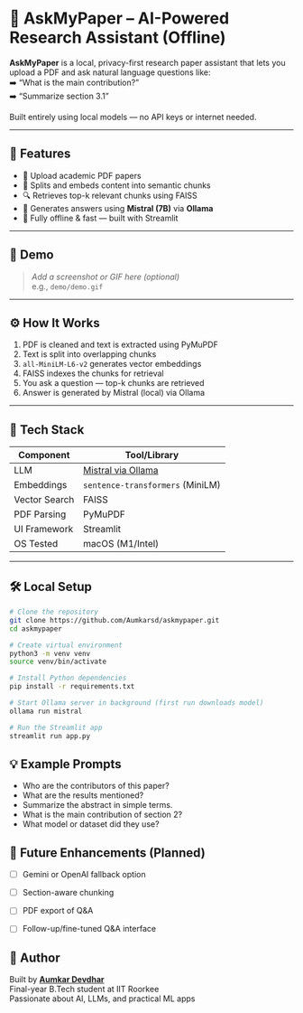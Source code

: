# 📄 AskMyPaper – AI-Powered Research Assistant (Offline)

**AskMyPaper** is a local, privacy-first research paper assistant that lets you upload a PDF and ask natural language questions like:  
➡️ “What is the main contribution?”  
➡️ “Summarize section 3.1”  

Built entirely using local models — no API keys or internet needed.

---

## 🚀 Features

- 📄 Upload academic PDF papers
- 🧩 Splits and embeds content into semantic chunks
- 🔍 Retrieves top-k relevant chunks using FAISS
- 🧠 Generates answers using **Mistral (7B)** via **Ollama**
- 🧪 Fully offline & fast — built with Streamlit

---

## 📸 Demo

> _Add a screenshot or GIF here (optional)_  
> e.g., `demo/demo.gif`

---

## ⚙️ How It Works

1. PDF is cleaned and text is extracted using PyMuPDF
2. Text is split into overlapping chunks
3. `all-MiniLM-L6-v2` generates vector embeddings
4. FAISS indexes the chunks for retrieval
5. You ask a question — top-k chunks are retrieved
6. Answer is generated by Mistral (local) via Ollama

---

## 🧪 Tech Stack

| Component        | Tool/Library                     |
|------------------|----------------------------------|
| LLM              | [Mistral via Ollama](https://ollama.com)
| Embeddings       | `sentence-transformers` (MiniLM)
| Vector Search    | FAISS
| PDF Parsing      | PyMuPDF
| UI Framework     | Streamlit
| OS Tested        | macOS (M1/Intel)

---

## 🛠️ Local Setup

```bash
# Clone the repository
git clone https://github.com/Aumkarsd/askmypaper.git
cd askmypaper

# Create virtual environment
python3 -m venv venv
source venv/bin/activate

# Install Python dependencies
pip install -r requirements.txt

# Start Ollama server in background (first run downloads model)
ollama run mistral

# Run the Streamlit app
streamlit run app.py

```

## 💡 Example Prompts

- Who are the contributors of this paper?
- What are the results mentioned?
- Summarize the abstract in simple terms.
- What is the main contribution of section 2?
- What model or dataset did they use?


## 📌 Future Enhancements (Planned)

- [ ] Gemini or OpenAI fallback option
- [ ] Section-aware chunking
- [ ] PDF export of Q&A
- [ ] Follow-up/fine-tuned Q&A interface


## 👤 Author

Built by **[Aumkar Devdhar](https://github.com/Aumkarsd)**  
Final-year B.Tech student at IIT Roorkee  
Passionate about AI, LLMs, and practical ML apps
